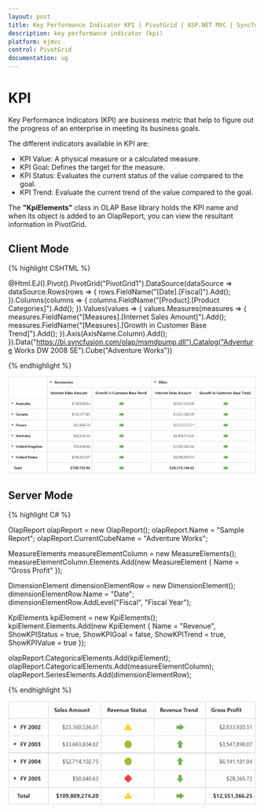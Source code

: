 ```yaml
---
layout: post
title: Key Performance Indicator KPI | PivotGrid | ASP.NET MVC | Syncfusion
description: key performance indicator (kpi)
platform: ejmvc
control: PivotGrid
documentation: ug
---
```


# KPI

Key Performance Indicators (KPI) are business metric that help to figure out the progress of an enterprise in meeting its business goals.

The different indicators available in KPI are:

* KPI Value: A physical measure or a calculated measure.
* KPI Goal: Defines the target for the measure.
* KPI Status: Evaluates the current status of the value compared to the goal.
* KPI Trend: Evaluate the current trend of the value compared to the goal.

The **"KpiElements"** class in OLAP Base library holds the KPI name and when its object is added to an OlapReport, you can view the resultant information in PivotGrid.

## Client Mode

{% highlight CSHTML %}

@Html.EJ().Pivot().PivotGrid("PivotGrid1").DataSource(dataSource => dataSource.Rows(rows => { rows.FieldName("[Date].[Fiscal]").Add(); }).Columns(columns => { columns.FieldName("[Product].[Product Categories]").Add(); }).Values(values => { values.Measures(measures => { measures.FieldName("[Measures].[Internet Sales Amount]").Add(); measures.FieldName("[Measures].[Growth in Customer Base Trend]").Add(); }).Axis(AxisName.Column).Add(); }).Data("https://bi.syncfusion.com/olap/msmdpump.dll").Catalog("Adventure Works DW 2008 SE").Cube("Adventure Works"))

{% endhighlight %}

![Key Performance indicator, aka KPI support in ASP NET MVC pivot grid client mode](KPI_images/ClientSideKPI.png)


## Server Mode

{% highlight C# %}

OlapReport olapReport = new OlapReport();
olapReport.Name = "Sample Report";
olapReport.CurrentCubeName = "Adventure Works";

MeasureElements measureElementColumn = new MeasureElements();
measureElementColumn.Elements.Add(new MeasureElement { Name = "Gross Profit" });

DimensionElement dimensionElementRow = new DimensionElement();
dimensionElementRow.Name = "Date";
dimensionElementRow.AddLevel("Fiscal", "Fiscal Year");

KpiElements kpiElement = new KpiElements();
kpiElement.Elements.Add(new KpiElement { Name = "Revenue", ShowKPIStatus = true, ShowKPIGoal = false, ShowKPITrend = true, ShowKPIValue = true });

olapReport.CategoricalElements.Add(kpiElement);
olapReport.CategoricalElements.Add(measureElementColumn);
olapReport.SeriesElements.Add(dimensionElementRow);

{% endhighlight %}

![Key Performance indicator, aka KPI support in ASP NET MVC pivot grid server mode](KPI_images/kpi.png)

